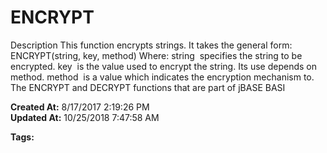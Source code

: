 # ENCRYPT

Description This function encrypts strings. It takes the general form: ENCRYPT(string, key, method) Where: string  specifies the string to be encrypted. key  is the value used to encrypt the string. Its use depends on method. method  is a value which indicates the encryption mechanism to. The ENCRYPT and DECRYPT functions that are part of jBASE BASI  

**Created At:** 8/17/2017 2:19:26 PM  
**Updated At:** 10/25/2018 7:47:58 AM  

**Tags:**
<badge text='encryption' vertical='middle' />

